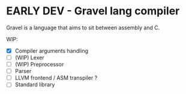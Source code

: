# EARLY DEV - Gravel lang compiler

Gravel is a language that aims to sit between assembly and C.

WIP:
- [x] Compiler arguments handling
- [ ] (WIP) Lexer
- [ ] (WIP) Preprocessor
- [ ] Parser
- [ ] LLVM frontend / ASM transpiler ?
- [ ] Standard library